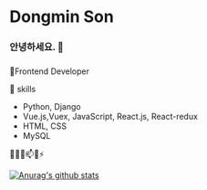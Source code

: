 # Dongmin Son
### 안녕하세요. 👋
### 

🌱Frontend Developer

🔭 skills
- Python, Django
- Vue.js,Vuex, JavaScript, React.js, React-redux
- HTML, CSS
- MySQL

 👯🤔💬📫😄⚡


[![Anurag's github stats](https://github-readme-stats.vercel.app/api?username=sondongmin0419&show_icons=true&theme=radical)](https://github.com/anuraghazra/github-readme-stats)
